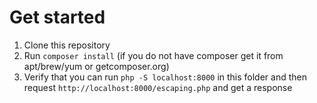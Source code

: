 # Get started

 1. Clone this repository
 2. Run `composer install` (if you do not have composer get it from apt/brew/yum or getcomposer.org)
 3. Verify that you can run `php -S localhost:8000` in this folder and then request `http://localhost:8000/escaping.php` and get a response
